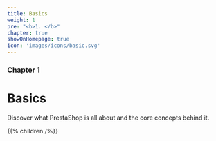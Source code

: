 ```yaml
---
title: Basics
weight: 1
pre: "<b>1. </b>"
chapter: true
showOnHomepage: true
icon: 'images/icons/basic.svg'
---
```


### Chapter 1

# Basics

Discover what PrestaShop is all about and the core concepts behind it.

{{% children /%}}
